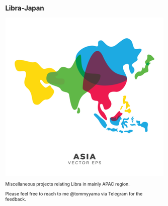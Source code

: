 ## Libra-Japan

![](https://github.com/tommyyama2020/Libra-Japan/blob/master/Asia-Map.jpg)

Miscellaneous projects relating Libra in mainly APAC region.

Please feel free to reach to me @tommyyama via Telegram for the feedback. 

